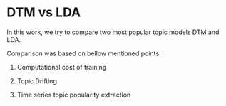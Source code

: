 # DTM vs LDA

In this work, we try to compare two most popular topic models DTM and LDA.

Comparison was based on bellow mentioned points:

1. Computational cost of training

2. Topic Drifting

3. Time series topic popularity extraction
